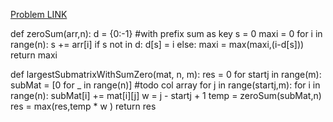 [Problem LINK](https://www.codingninjas.com/codestudio/problems/sub-matrix-with-sum-zero_1063254?leftPanelTab=0)

def zeroSum(arr,n):
    d = {0:-1} #with prefix sum as key
    s = 0
    maxi = 0
    for i in range(n):
        s += arr[i]
        if s not in d:
            d[s] = i
        else:
            maxi = max(maxi,(i-d[s]))
    return maxi


def largestSubmatrixWithSumZero(mat, n, m):
    res = 0
    for startj in range(m):
        subMat = [0 for _ in range(n)] #todo col array
        for j in range(startj,m):
            for i in range(n):
                subMat[i] += mat[i][j]
            w = j - startj + 1
            temp = zeroSum(subMat,n)
            res = max(res,temp * w )
    return res
